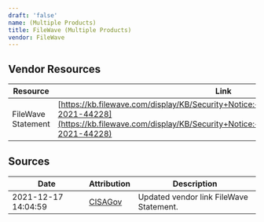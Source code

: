 ```yaml
---
draft: 'false'
name: (Multiple Products)
title: FileWave (Multiple Products)
vendor: FileWave
---
```


## Vendor Resources
| Resource | Link |
| --- | --- |
| FileWave Statement | [https://kb.filewave.com/display/KB/Security+Notice:+Apache+log4j+Vulnerability+CVE-2021-44228](https://kb.filewave.com/display/KB/Security+Notice:+Apache+log4j+Vulnerability+CVE-2021-44228) |



## Sources
| Date | Attribution | Description |
| --- | --- | --- |
| 2021-12-17 14:04:59 | [CISAGov](https://raw.githubusercontent.com/cisagov/log4j-affected-db/develop/README.md) | Updated vendor link FileWave Statement.  |
